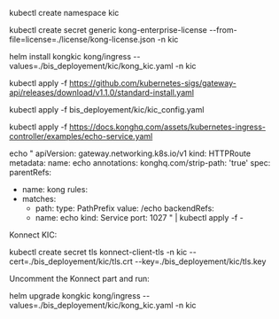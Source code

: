 kubectl create namespace kic

kubectl create secret generic kong-enterprise-license --from-file=license=./license/kong-license.json -n kic


helm install kongkic kong/ingress --values=./bis_deployement/kic/kong_kic.yaml -n kic


kubectl apply -f https://github.com/kubernetes-sigs/gateway-api/releases/download/v1.1.0/standard-install.yaml

kubectl apply -f bis_deployement/kic/kic_config.yaml 


kubectl apply -f https://docs.konghq.com/assets/kubernetes-ingress-controller/examples/echo-service.yaml



echo "
apiVersion: gateway.networking.k8s.io/v1
kind: HTTPRoute
metadata:
 name: echo
 annotations:
   konghq.com/strip-path: 'true'
spec:
 parentRefs:
 - name: kong
 rules:
 - matches:
   - path:
       type: PathPrefix
       value: /echo
   backendRefs:
   - name: echo
     kind: Service
     port: 1027
" | kubectl apply -f -



Konnect KIC:

kubectl create secret tls konnect-client-tls -n kic --cert=./bis_deployement/kic/tls.crt --key=./bis_deployement/kic/tls.key

Uncomment the Konnect part and run:

helm upgrade kongkic kong/ingress --values=./bis_deployement/kic/kong_kic.yaml -n kic         